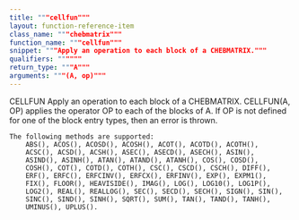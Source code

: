 ```yaml
---
title: """cellfun"""
layout: function-reference-item
class_name: """chebmatrix"""
function_name: """cellfun"""
snippet: """Apply an operation to each block of a CHEBMATRIX."""
qualifiers: """"""
return_type: """A"""
arguments: """(A, op)"""
---
```


 CELLFUN   Apply an operation to each block of a CHEBMATRIX.
    CELLFUN(A, OP) applies the operator OP to each of the blocks of
    A. If OP is not defined for one of the block entry types, then an
    error is thrown.
 
    The following methods are supported:
        ABS(), ACOS(), ACOSD(), ACOSH(), ACOT(), ACOTD(), ACOTH(),
        ACSC(), ACSD(), ACSH(), ASEC(), ASECD(), ASECH(), ASIN(),
        ASIND(), ASINH(), ATAN(), ATAND(), ATANH(), COS(), COSD(),
        COSH(), COT(), COTD(), COTH(), CSC(), CSCD(), CSCH(), DIFF(),
        ERF(), ERFC(), ERFCINV(), ERFCX(), ERFINV(), EXP(), EXPM1(),
        FIX(), FLOOR(), HEAVISIDE(), IMAG(), LOG(), LOG10(), LOG1P(),
        LOG2(), REAL(), REALLOG(), SEC(), SECD(), SECH(), SIGN(), SIN(),
        SINC(), SIND(), SINH(), SQRT(), SUM(), TAN(), TAND(), TANH(),
        UMINUS(), UPLUS().
